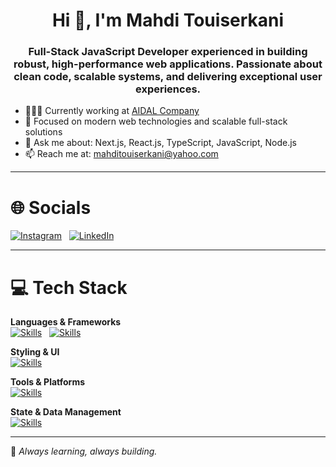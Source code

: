 <h1 align="center">Hi 👋, I'm Mahdi Touiserkani</h1>

<h3 align="center">
Full-Stack JavaScript Developer experienced in building robust, high-performance web applications. Passionate about clean code, scalable systems, and delivering exceptional user experiences.
</h3>

- 👨🏻‍💻 Currently working at [AIDAL Company](https://aidal.ir/)
- 🚀 Focused on modern web technologies and scalable full-stack solutions
- 💬 Ask me about: Next.js, React.js, TypeScript, JavaScript, Node.js
- 📫 Reach me at: mahditouiserkani@yahoo.com

---

# 🌐 Socials  
[![Instagram](https://skillicons.dev/icons?i=instagram)](https://instagram.com/mahditouiser/) &nbsp;
[![LinkedIn](https://skillicons.dev/icons?i=linkedin)](https://www.linkedin.com/in/mahdi-touiser/)

---

# 💻 Tech Stack

**Languages & Frameworks**  
[![Skills](https://skillicons.dev/icons?i=js,ts,nodejs)](https://skillicons.dev) &nbsp;
[![Skills](https://skillicons.dev/icons?i=react,next)](https://skillicons.dev)

**Styling & UI**  
[![Skills](https://skillicons.dev/icons?i=html,css,tailwind,scss)](https://skillicons.dev)

**Tools & Platforms**  
[![Skills](https://skillicons.dev/icons?i=vite,webpack,docker,git,github)](https://skillicons.dev)

**State & Data Management**  
[![Skills](https://skillicons.dev/icons?i=redux)](https://skillicons.dev)

---

📌 *Always learning, always building.*

